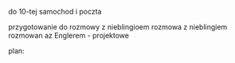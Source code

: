 do 10-tej samochod i poczta


przygotowanie do rozmowy z nieblingioem
rozmowa z nieblingiem
rozmowan az Englerem - projektowe

plan:
